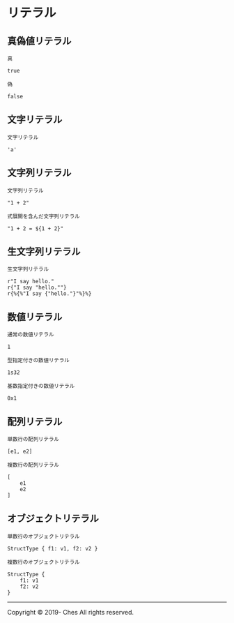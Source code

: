 # リテラル

## 真偽値リテラル

`真`

```
true
```

`偽`

```
false
```

## 文字リテラル

`文字リテラル`

```
'a'
```

## 文字列リテラル

`文字列リテラル`

```
"1 + 2"
```

`式展開を含んだ文字列リテラル`

```
"1 + 2 = ${1 + 2}"
```

## 生文字列リテラル

`生文字列リテラル`

<!-- Jekyll の Liquid syntax error を回避するため波括弧をエスケープ -->

```
r"I say hello."
r{"I say "hello.""}
r{%{%"I say {"hello."}"%}%}
```

## 数値リテラル

`通常の数値リテラル`

```
1
```

`型指定付きの数値リテラル`

```
1s32
```

`基数指定付きの数値リテラル`

```
0x1
```

## 配列リテラル

`単数行の配列リテラル`

```
[e1, e2]
```

`複数行の配列リテラル`

```
[
    e1
    e2
]
```

## オブジェクトリテラル

`単数行のオブジェクトリテラル`

```
StructType { f1: v1, f2: v2 }
```

`複数行のオブジェクトリテラル`

```
StructType {
    f1: v1
    f2: v2
}
```

---

Copyright © 2019- Ches All rights reserved.
